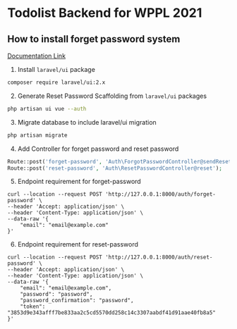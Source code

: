 Todolist Backend for WPPL 2021
===

How to install forget password system
---
[Documentation Link](https://laravel.com/docs/7.x/passwords)

1. Install `laravel/ui` package
```bash
composer require laravel/ui:2.x
```

2. Generate Reset Password Scaffolding from `laravel/ui` packages
```bash
php artisan ui vue --auth
```

3. Migrate database to include laravel/ui migration
```bash
php artisan migrate
```

4. Add Controller for forget password and reset password
```php
Route::post('forget-password', 'Auth\ForgotPasswordController@sendResetLinkEmail');
Route::post('reset-password', 'Auth\ResetPasswordController@reset');
```

5. Endpoint requirement for forget-password
```curl
curl --location --request POST 'http://127.0.0.1:8000/auth/forget-password' \
--header 'Accept: application/json' \
--header 'Content-Type: application/json' \
--data-raw '{
    "email": "email@example.com"
}'
```

6. Endpoint requirement for reset-password
```curl
curl --location --request POST 'http://127.0.0.1:8000/auth/reset-password' \
--header 'Accept: application/json' \
--header 'Content-Type: application/json' \
--data-raw '{
    "email": "email@example.com",
    "password": "password",
    "password_confirmation": "password",
    "token": "3853d9e343afff7be833aa2c5cd5570dd258c14c3307aabdf41d91aae40fb8a5"
}'
```
